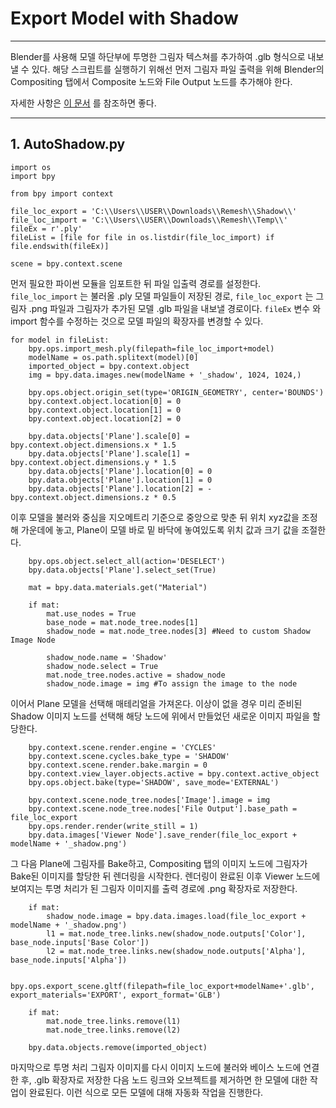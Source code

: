 # Export Model with Shadow
****

 Blender를 사용해 모델 하단부에 투명한 그림자 텍스쳐를 추가하여 .glb 형식으로 내보낼 수 있다. 해당 스크립트를 실행하기 위해선 먼저 그림자 파일 출력을 위해 Blender의 Compositing 탭에서 Composite 노드와 File Output 노드를 추가해야 한다.

 자세한 사항은 [이 문서](https://parallelspaces.atlassian.net/l/cp/25ErgNSG) 를 참조하면 좋다.

***

## 1. AutoShadow.py

```
import os
import bpy

from bpy import context

file_loc_export = 'C:\\Users\\USER\\Downloads\\Remesh\\Shadow\\'
file_loc_import = 'C:\\Users\\USER\\Downloads\\Remesh\\Temp\\'
fileEx = r'.ply'
fileList = [file for file in os.listdir(file_loc_import) if file.endswith(fileEx)]

scene = bpy.context.scene
```

먼저 필요한 파이썬 모듈을 임포트한 뒤 파일 입출력 경로를 설정한다. `file_loc_import` 는 불러올 .ply 모델 파일들이 저장된 경로, `file_loc_export` 는 그림자 .png 파일과 그림자가 추가된 모델 .glb 파일을 내보낼 경로이다.  `fileEx` 변수 와 import 함수를 수정하는 것으로 모델 파일의 확장자를 변경할 수 있다.

```
for model in fileList:
    bpy.ops.import_mesh.ply(filepath=file_loc_import+model)
    modelName = os.path.splitext(model)[0]
    imported_object = bpy.context.object
    img = bpy.data.images.new(modelName + '_shadow', 1024, 1024,)

    bpy.ops.object.origin_set(type='ORIGIN_GEOMETRY', center='BOUNDS')
    bpy.context.object.location[0] = 0
    bpy.context.object.location[1] = 0
    bpy.context.object.location[2] = 0

    bpy.data.objects['Plane'].scale[0] = bpy.context.object.dimensions.x * 1.5
    bpy.data.objects['Plane'].scale[1] = bpy.context.object.dimensions.y * 1.5
    bpy.data.objects['Plane'].location[0] = 0
    bpy.data.objects['Plane'].location[1] = 0
    bpy.data.objects['Plane'].location[2] = -bpy.context.object.dimensions.z * 0.5
```

이후 모델을 불러와 중심을 지오메트리 기준으로 중앙으로 맞춘 뒤 위치 xyz값을 조정해 가운데에 놓고, Plane이 모델 바로 밑 바닥에 놓여있도록 위치 값과 크기 값을 조절한다.

```
    bpy.ops.object.select_all(action='DESELECT')
    bpy.data.objects['Plane'].select_set(True)

    mat = bpy.data.materials.get("Material")

    if mat:
        mat.use_nodes = True
        base_node = mat.node_tree.nodes[1]
        shadow_node = mat.node_tree.nodes[3] #Need to custom Shadow Image Node

        shadow_node.name = 'Shadow'
        shadow_node.select = True
        mat.node_tree.nodes.active = shadow_node
        shadow_node.image = img #To assign the image to the node
```
이어서 Plane 모델을 선택해 매테리얼을 가져온다. 이상이 없을 경우 미리 준비된 Shadow 이미지 노드를 선택해 해당 노드에 위에서 만들었던 새로운 이미지 파일을 할당한다.

```
    bpy.context.scene.render.engine = 'CYCLES'
    bpy.context.scene.cycles.bake_type = 'SHADOW'
    bpy.context.scene.render.bake.margin = 0
    bpy.context.view_layer.objects.active = bpy.context.active_object
    bpy.ops.object.bake(type='SHADOW', save_mode='EXTERNAL')

    bpy.context.scene.node_tree.nodes['Image'].image = img
    bpy.context.scene.node_tree.nodes['File Output'].base_path = file_loc_export
    bpy.ops.render.render(write_still = 1)
    bpy.data.images['Viewer Node'].save_render(file_loc_export + modelName + '_shadow.png')
```

그 다음 Plane에 그림자를 Bake하고, Compositing 탭의 이미지 노드에 그림자가 Bake된 이미지를 할당한 뒤 렌더링을 시작한다. 렌더링이 완료된 이후 Viewer 노드에 보여지는 투명 처리가 된 그림자 이미지를 출력 경로에 .png 확장자로 저장한다.

```
    if mat:
        shadow_node.image = bpy.data.images.load(file_loc_export + modelName + '_shadow.png')
        l1 = mat.node_tree.links.new(shadow_node.outputs['Color'], base_node.inputs['Base Color'])
        l2 = mat.node_tree.links.new(shadow_node.outputs['Alpha'], base_node.inputs['Alpha'])

    bpy.ops.export_scene.gltf(filepath=file_loc_export+modelName+'.glb', export_materials='EXPORT', export_format='GLB')

    if mat:
        mat.node_tree.links.remove(l1)
        mat.node_tree.links.remove(l2)

    bpy.data.objects.remove(imported_object)
```

마지막으로 투명 처리 그림자 이미지를 다시 이미지 노드에 불러와 베이스 노드에 연결한 후, .glb 확장자로 저장한 다음 노드 링크와 오브젝트를 제거하면 한 모델에 대한 작업이 완료된다. 이런 식으로 모든 모델에 대해 자동화 작업을 진행한다. 